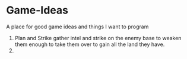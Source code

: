 # Game-Ideas
A place for good game ideas and things I want to program
1. Plan and Strike gather intel and strike on the enemy base to weaken them enough to take them over to gain all the land they have.
2. 
